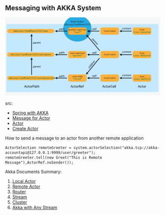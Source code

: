## Messaging with AKKA System

![goal](doc-res/akka-actorpath.png)

src:
* [Spring with AKKA](../accountapi/src/main/java/com/webnori/psmon/cloudspring/accountapi/config)
* [Message for Actor](../library/src/main/java/com/webnori/psmon/cloudspring/library/common/message)
* [Actor](../accountapi/src/main/java/com/webnori/psmon/cloudspring/accountapi/actor)
* [Create Actor](../accountapi/src/main/java/com/webnori/psmon/cloudspring/accountapi/AccountapiApplication.java)


How to send a message to an actor from another remote application

    ActorSelection remoteGreeter = system.actorSelection("akka.tcp://akka-accountapi@127.0.0.1:9999/user/greeter");
    remoteGreeter.tell(new Greet("This is Remote Message"),ActorRef.noSender());

Akka Documents Summary:
1. [Local Actor](https://doc.akka.io/docs/akka/current/actors.html#actor-api)
2. [Remote Actor](https://doc.akka.io/docs/akka/current/remoting.html)
3. [Router](https://doc.akka.io/docs/akka/current/routing.html)
4. [Stream](https://doc.akka.io/docs/akka/current/stream/stream-flows-and-basics.html)
5. [Cluster](https://doc.akka.io/docs/akka/current/common/cluster.html#intro)
6. [Akka with Any Stream](https://developer.lightbend.com/docs/alpakka/current/)
